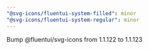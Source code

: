 ```yaml
---
"@svg-icons/fluentui-system-filled": minor
"@svg-icons/fluentui-system-regular": minor
---
```


Bump @fluentui/svg-icons from 1.1.122 to 1.1.123
